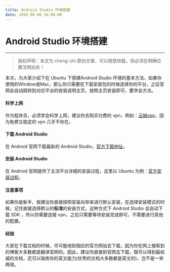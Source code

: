 ```yaml
---
title: Android Studio 环境搭建
date: 2016-06-06 16:00:00
---
```


# Android Studio 环境搭建
***
> 版权声明：本文为 cheng-zhi 原创文章，可以随意转载，但必须在明确位置注明出处！

本次，为大家介绍下在 Ubuntu 下搭建Android Studio 环境的基本方法，如果你使用的Window或Mac，那么你只需要在下载安装包的时候选择你的平台，之后官网会自动跳转到对应平台的安装说明主页，按照主页安装即可，要学会方法。

#### 科学上网
作为程序员，必须学会科学上网，建议你去购买付费的 vpn，例如：[云梯vpn](https://www.yuntiarea.com/?r=a9b90a505050781a)，因为免费又稳定的 vpn 几乎不存在。

#### 下载 Android Studio
在 Android 官网下载最新的 Android Studio，[官方下载地址](https://developer.android.com/studio/index.html)。

#### 安装 Android Studio
在 Android 官网提供了主流平台详细的安装过程，这里以 Ubuntu 为例：[官方安装过程](https://developer.android.com/studio/install.html)。

#### 注意事项
如果你是新手，我建议你直接按照安装向导来进行默认安装，在选择安装模式的时候，记住直接选择默认的**标准**的安装方式，这种方式下 Android Studio 会自动下载 SDK ，所以你需要连接 vpn，之后只需要等待安装完成即可，不需要进行其他的配置。

#### 经验
大家在下载文档的时候，尽可能地到相应的官方网站去下载，因为你在网上搜索到的博客大多数都是翻译官网的。因此，建议你直接到官网去下载，既可以得到最权威的文档，还可以锻炼你的英文能力(优秀的文档大多数都是英文的)，岂不是一举两得。
